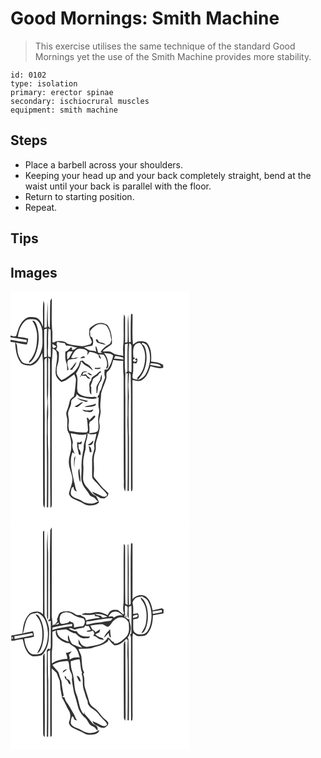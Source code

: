 # Good Mornings: Smith Machine
> This exercise utilises the same technique of the standard Good Mornings yet the use of the Smith Machine provides more stability.

``` 
id: 0102 
type: isolation 
primary: erector spinae 
secondary: ischiocrural muscles 
equipment: smith machine 
``` 

## Steps

 - Place a barbell across your shoulders.
 - Keeping your head up and your back completely straight, bend at the waist until your back is parallel with the floor.
 - Return to starting position.
 - Repeat.

## Tips


## Images

<svg width="215pt" height="275pt" viewBox="0 0 215 275" xmlns="http://www.w3.org/2000/svg">
  <g fill="#FFF">
    <path d="M0 0h215v275H0v-19.28c0-.03.01-.11.01-.14l-.01.08V60.58c1.87.28 3.75.47 5.64.66.32 7.96 1.45 16.33 5.9 23.14 2.6 4.24 8 4.5 12.44 4.67 7.73-1.23 11.31-9 14.13-15.38.19 4.11.82 8.19.88 12.31.08 56-.13 112.01.21 168.01-.17 2.08.44 4.08 1.61 5.81.57-4.25.42-8.55.39-12.83-.1-32.32-.2-64.64-.14-96.96-.48-21.99-.24-44-.33-66-.42-2.19 1.04-3.43 2.89-4.23.53 18.71-.46 37.46.61 56.15-1.12 13.34-.17 26.73-.74 40.09.52 27.69.26 55.4.11 83.09l1.59-.05c.26-22.02.11-44.04.11-66.06-.7-12.63-.51-25.31-.51-37.96.65-7.66.51-15.35-.16-23 1.26-17.52.02-35.11.76-52.65.67.86 1.94 1.5 1.88 2.76.41 16.6-.28 33.23.36 49.83.26 42.56-.28 85.14.28 127.69 1.89-.92 1.53-2.98 1.65-4.63-.1-56.37 0-112.74-.06-169.1.38-5.74 1.07-11.46.9-17.23 2.26 1.02 5.11 2.34 5.09 5.27 1.97 9.11-3.04 18.12-.82 27.21 1.43 2.99 3.66 5.72 6.46 7.53 6.03-1.24 10.37-5.92 15.37-9.14.84 2.39 2.43 4.73 2.01 7.36-.53 6.33-1.08 12.67-2.41 18.9-2.13 1.57-4.53 3.32-5.11 6.08-.93 3.88-1.77 7.79-3.37 11.48-1.95 3.76.81 7.7.61 11.61.11 5.24-1.48 11.46 2.31 15.81 1.31 4.97 2.85 9.98 2.28 15.19.34 6.18-2.67 11.87-2.79 17.99-.53 7.96 4.66 14.97 4.24 22.94-.35 4.95-2.62 9.46-3.87 14.21-.91 2.57 1.17 4.95 3.03 6.47 3.31 2.18 7.17 3.33 10.67 5.17 3.24 1.46 6.12 4.11 9.87 4.05 4.28.17 9.25-.33 12.23-3.78-.91-2.67-2.22-5.16-3.58-7.61-4.81-1.51-7.01-6.36-10.33-9.72-3.06-3.12-5.33-7.23-5.22-11.69.09-5.06.77-10.12.31-15.18-.66-6.39.96-12.73 2.54-18.87.73-3.35-.22-6.86.88-10.14.91-3.22 1.89-6.47 1.74-9.85 3.2 2.4 6.96 1.69 10.57.91-.48 3.62-1.45 7.15-2.59 10.61-.82 2.41.51 4.92.09 7.39-.82 4.39-2.8 8.58-2.7 13.12.12 6.69-.06 13.38.05 20.07-.06 2.4 1.91 4.09 3.46 5.64 3.7 3.31 6.55 7.41 10.09 10.87 1.4 1.43 2.95 2.79 3.86 4.61 1.68 1.71-1.07 2.76-2.34 3.11-2.04.44-3.82-.77-5.55-1.63-3.05-1.68-6.26-3.02-9.5-4.28 1.83 4.35 6.77 5.2 10.16 7.92 1.57.06 3.15.21 4.72.08 1.49-.97 2.78-2.19 4.12-3.36.18-.92.36-1.83.55-2.74-2.56-3.02-5.9-5.24-8.35-8.34-2.71-3.38-5.51-6.69-8.26-10.03-1.79-1.9-.81-4.64-.86-6.94.73-8.14-1.48-16.59 1.53-24.43 1.27-3.35.55-6.93.78-10.39 1.63-7.69 5.87-15.22 4.37-23.26-1.38-5.3 1.79-10.38 1.41-15.71-1.15-6.99.46-14.01.65-21.03 1.54-5.88 4.28-11.38 6.09-17.17.96-3.01-1.04-6.95 1.9-9.15 4.28-3.26 5-8.74 6.5-13.54 3.95.69 7.95 1.08 11.96 1.19-.18 6.16-.1 12.33.48 18.47.25 41.01-.04 82.03.24 123.04.58 5.04-1.03 10.56 1.61 15.18.8-4.7.54-9.48.51-14.22.03-32.32-.41-64.65-.23-96.98-.13-9.86-.48-19.74-.01-29.6-1.31-11.88-.26-23.9-.54-35.83l3.41-1.04c-.6 11.04-.23 22.07-.24 33.12-.85.95-1.68 1.91-2.5 2.89l2.72-.23c0 16.87-.14 33.75-.17 50.62-.55 10.71.4 21.41.1 32.13.14 19.45-.01 38.91-.18 58.36l1.63.01c.23-21.48.09-42.97.1-64.46-.59-14.64-.67-29.32-.29-43.97.89-7.35-.95-14.67-.24-22.03.27-3.9.36-7.81.75-11.7.98 1.05 2.05 2.16 1.8 3.74.54 14.67.27 29.34.39 44.01-.07 27.99-.05 55.98-.02 83.97-.02 3.81-.07 7.63.29 11.43 1.62-1.42 1.61-3.51 1.6-5.45-.12-42.88.05-85.77-.09-128.66 3.64.81 7.72 2.24 11.21.18 6.13-3.34 8.25-10.53 10.37-16.68 5.01 1.15 10.13 3.42 15.31 1.85l.03-3.26c-4.26-3.05-9.59-3.45-14.61-4.15.62-7.36.35-15.48-4.24-21.65-2.21-2.88-6.17-2.88-9.46-2.88-3.22-.14-5.58 2.39-8.02 4.08-1.23-12.15-.21-24.42-.54-36.62l-1.84.04c-.41 11.16-.41 22.34-.28 33.51-.53.07-1.58.19-2.11.25-.68-11.01-.09-22.07-1.09-33.07-.91 10.98-.08 22.03-.62 33.04l-2.92.72c-.08-9.9-.05-19.81-.06-29.72.14-1.6-.6-3.04-1.3-4.42-1.11 11.41.12 22.93-.64 34.36-.75 5.13-.47 10.31-.23 15.46-4.32-1.29-9.32-.79-13-3.72-3.39-2.33-7.79-1.27-11.65-1.58 2.67-4.18 7.76-5.62 11-9.04.46-7.83-.84-16.44-5.55-22.96-2.9-1.21-5.91-2.82-9.16-2.06-4.76.39-8.63 3.33-12.06 6.4-.31 2.52-.75 5.07-.47 7.61.47 2.99 2.19 5.57 3.2 8.38-.1 1.24-1.2 2.17-1.76 3.25-3.26.62-6.37 2-9.69 2.25-6.15-.67-12.37-1.26-18.27-3.22-2.59-3.31-7.21-2.93-10.97-3.06-2.37-.26-4.22 2.28-6.56 1.48-.31-4.03.05-8.07-.11-12.11-1.47-13.59-.5-27.3-.76-40.95a211.2 211.2 0 0 1-1.79 3.31c-.54 10.83-.06 21.67-.55 32.49-1.31-.92-2.18-2.22-2.06-3.86-.71-9.11-.14-18.27-.57-27.39-.46 10.09-.88 20.19-.87 30.3l-2.99.88c-.08-9.26-.03-18.53-.03-27.8.09-1.63-.41-3.18-1.16-4.6-1.17 10.28-.08 20.69-.67 31.02-1.35-4.3-3.54-9.08-7.94-10.95-4.28-.57-9.2-1.47-12.94 1.34-6.68 4.64-8.84 12.99-10.99 20.37C5.4 55.37 2.14 53 0 52.99V0m92.81 184.04c3.45 2.22 7.25-1.55 6.41-5.18-1.85 2.06-3.78 4.11-6.41 5.18m.98 1.39c.48 2.52 1.03 5.04 1.38 7.59.5.03 1.51.08 2.01.11.14-2.94-.34-6.38-3.39-7.7z"/>
    <path d="M17.7 35.53c2.78-2.62 6.77-2.03 10.25-1.98 3.04-.28 5.34 2.15 6.92 4.43 2.16 3.58 3.56 7.76 3.36 11.98-.1 7.19 1.14 14.66-1.53 21.55-1.82 6.78-6.21 12.89-12.63 15.96-3.48-.85-7.83 0-10.35-3.11-3.3-4.03-5.17-9.19-5.48-14.37-.31-2.92-.14-6.09-2.11-8.51 4.47.78 8.89 1.86 13.43 2.21 1.01-2.21 1.52-4.58 1.65-6.99-3.98-1.24-8.15-1.68-12.28-2.08.67-7.02 3.44-14.28 8.77-19.09m8.56-.37c3.18 4.7 4.96 10.21 5.62 15.82.32 10.11-.56 20.95-6.63 29.43-1.14 1.76-3.36 3.11-3.05 5.48 3.74-1.65 5.55-5.51 7.33-8.92 4.83-11.23 5.84-24.22 2.13-35.92-.97-2.47-2.07-6.08-5.4-5.89zM95.39 47.82c3.32-4.59 8.27-9.59 14.5-8.37 3.43-.16 6.26 2.23 7.42 5.32 2.51 4.08 2.67 8.93 3.89 13.43-.87 1.99-.76 4.89-3.26 5.58-4.07 1.75-7.11 5.17-9.72 8.63.4.36 1.22 1.08 1.63 1.44-1.6-.33-4.11.88-4.96-1.01-.61-2.48-.86-5.18-2.68-7.13-.33 2.18.03 4.36.75 6.43-3.8-1.45-8.39-.38-11.55-3.35-1.11-.52-2.2-1.07-3.28-1.66 3.24-.92 6.55-1.56 9.91-1.85 1.74-3.31 1.51-6.9-.21-10.16-.51-.34-1.52-1.02-2.02-1.36-.16-1.98-.29-3.96-.42-5.94m6.87 10.3c.65 1.16 1.02 2.55 2.04 3.46 3.26 1.19 6.65 2.02 10.07 2.6-1.87-2.59-5.32-2.57-8.09-3.49-.85-1.19-1.71-2.36-2.57-3.55-.36.25-1.09.74-1.45.98zM40.42 47.06c-.42-2.03 2.16-1.72 3.38-2.37-.52 11.28-.14 22.56-.19 33.84-1.09.16-2.18.31-3.28.46.12-10.65-.01-21.29.09-31.93zM45.63 44.42c.63.4 1.9 1.2 2.53 1.6.32 10.86.08 21.73.23 32.6-1.02-.02-2.03-.03-3.05-.04-.79-4.16-.51-8.39-.29-12.58.19-7.19-.3-14.42.58-21.58z"/>
    <path d="M0 55.22c6.51 1.03 13.05 1.94 19.54 3.09l-.36 2.81C12.75 60.45 6.37 59.33 0 58.2v-2.98zM55.65 64.36c-.84-1.37-.03-2.68.53-3.95 2.81 1.16 5.85 1.4 8.84 1.75.55.99 1.1 1.99 1.67 2.98 4.66-.67 8.88 1.74 13.41 2.24-2.06 1.28-3.96 3.14-6.55 3.09.71-1.56.38-2.77-.99-3.61-1.85 2.3-3.88 4.49-6.76 5.47-.06 4.62-.46 9.45 1.41 13.8 1.06 2.73.67 5.7.79 8.55.39-.07 1.16-.22 1.55-.3.24-4.04-3.3-8.82.16-12.22 2.42-.41 4.79-1.37 7.28-1.12 1.63-.4 3.21-1 4.61-1.96-2.08.08-4.14.45-6.07 1.22l-2.74-.85c2.12-4.16 4.12-9.49 9.18-10.68 3.79-.08 8.4.2 10.66 3.71-.17 1.01-.53 3.01-.7 4.02 1.27-1 1.99-2.44 2.57-3.9 4.13.03 7.87 1.74 11.42 3.68-.55 2.35.83 4 2.96 4.75-.75-1.85-1.66-3.62-2.62-5.37 1.89.14 3.78.29 5.67.41 3.37 4.59 5.63 11.11 2.55 16.43.32.05.95.14 1.27.18.54-.84 1.1-1.67 1.67-2.48.11-5.93-1.23-11.84-5.24-16.39 3.62.78 8.58.03 11.08 3.25-1.27 5.8-3.19 11.64-6.78 16.49-1.17.15-2.34.29-3.52.41-.29 3.04-.61 6.2.59 9.11-1.13 3.85-3.05 7.41-3.95 11.33-.52 2.2-1.35 4.3-2.65 6.15-.25 1.82-.45 3.73-2.08 4.89-.07.58-.22 1.72-.29 2.29.29-.08.88-.25 1.18-.33.06 4.53-.83 9.14.37 13.59 1.04 2.95-.28 5.93-.59 8.88-1.23 5.85 1.4 12.19-.9 17.8-2.81 2.13-6.7 2.13-10.07 2.52.25-3.4.4-6.84-.27-10.21.3-1.18.61-2.36.91-3.54 2.76-1.03 4.56-3.49 6.42-5.63.28-1.21-.23-1.76-1.51-1.64-2.12 1.65-3.85 3.73-5.69 5.68-.12-1.92-1.11-3.04-2.97-3.37 1.03 5.15 1.26 10.4 1.51 15.64-.3.49-.92 1.45-1.23 1.93-7.06 1.07-14.09-.59-21.06-1.62-.98-3.05-1.45-6.26-.79-9.43.8-4.03-.76-7.95-.85-11.94.62-4.55 3.96-8.34 3.77-13.07-.52-4.95 7.05-5.04 6.42-10.03 1.56 1.64 3.24 3.39 5.55 3.88 6.24 1.47 12.95 3.54 19.23 1.09-1.2-.65-2.36-1.8-3.87-1.36-5.25.32-10.79.3-15.58-2.19-1.6-1.06-3.54-2.09-4.05-4.1-1.75-7.16 1.84-14.98-1.94-21.73 2.9-4.53 5.49-9.27 6.19-14.71 1.9 2.29 3.89 4.65 6.7 5.84 2.97 1.21 4.92 3.85 7.6 5.51-1.66-3.19-3.78-6.42-7.15-7.96-2.03-.96-3.61-2.54-5.09-4.18-1.07.17-2.15.34-3.22.5-.6 2.01-1.28 3.99-1.97 5.96-1.63 2.67-3.3 5.36-5.75 7.38-4.6 3.56-9.12 7.41-14.61 9.54-2.48-1.97-4.73-4.43-5.59-7.54-.48-3.63-.4-7.4.82-10.88 1.66-4.87 1.7-10.05 1.56-15.13-1.09-.97-2.18-1.94-3.26-2.92.52-1.82 1.87-3.7.85-5.6m28.07 16.05c1.94-.25 3.87-.56 5.8-.9-1.51-3.01-4.24-.75-5.8.9M70.97 93.73c1.06.15 2.13.29 3.19.44.19-.49.56-1.46.74-1.95 2.16-2.05 3.43-4.8 4.24-7.62-3.06 2.74-4.69 6.75-8.17 9.13m30.4-1.95c-.06.29-.2.88-.26 1.17 2.39-.12 6 1.42 7.24-1.42-2.32.24-4.65.34-6.98.25M86.2 96.69c-.9 1.99-1.85 3.96-2.89 5.89.24.01.72.02.96.03.04-.43.11-1.29.14-1.72 1.96.44 3.97.52 5.98.42 1.17 1.83 2.74 4.67 5.36 3.18-1.85-1.62-4.14-2.88-5.24-5.2-1.44.43-2.91.78-4.38 1.12.5-1.09 1-2.18 1.51-3.26 1.54-.1 3.08-.24 4.61-.44-1.89-1.25-4.05-.64-6.05-.02m18.28 1.65c-2.16 3.13-7.65 3.47-7.5 8.13-1.65 1.95-2.91 4.37-2.33 7.01.71 3.44-.89 7.95 2.34 10.4-.01-2.99-.22-5.99-.08-8.98-.2-.42-.58-1.24-.78-1.66 1.28-2.6 2.23-5.36 2.98-8.15 1.13-.9 2.25-1.79 3.37-2.7 1.76-.84 3.19-2.1 3.86-3.99.87-.58 2.19-.82 2.41-2.04-1.61-1.08-3.15 1.02-4.27 1.98m-12.35-.3c1.79 1.14 3.55 3.56 5.89 2.3-1.83-1.04-3.59-3.12-5.89-2.3m15.55 8.03c-1.71 2.84-3.56 5.68-4.67 8.82.11 2.47.23 4.93.14 7.4l.73-.01c.44-2.5 1.25-4.99.96-7.55 1.32-2.41 1.69-5.51 3.97-7.26.89-2.47 1.05-5.1.73-7.7-1.09 1.94-1.65 4.1-1.86 6.3m-27.74 21.85c2.77 2.94 7.1 3.22 10.62 4.85.64-.35 1.93-1.05 2.58-1.4-4.51-.71-8.9-1.93-13.2-3.45m-3.12 10c1.26.45 2.48 1.39 3.86.67 2.53-1.55 4.65-3.69 6.77-5.75-4.13.34-6.6 4.31-10.63 5.08m11.9.74c4.48.32 9.12.14 13.29-1.69.12-.59.37-1.77.49-2.36-4.35 2.29-9.49 1.81-13.78 4.05m-2.29 3.15c1.09 3.1 4.87 2.49 7.45 3.04 2.35.69 5-.55 5.55-3.04-1.28.11-2.49.46-3.63 1.05-3.16.19-6.4.21-9.37-1.05zM148.37 65.73c1.5-2.38 4.53-4.41 7.43-3.56 5.01 5.16 6.32 12.85 5.66 19.79-.5 7.83-3.01 16.12-9.16 21.37 0 .65-.02 1.94-.03 2.59-1.8-.8-4.75-.18-5.74-2.31-.57-2.9.74-5.72.73-8.61.06-2.96-.01-5.92.1-8.88.87.14 2.62.42 3.49.55 1.33-2.05 2.26-4.35.57-6.51-.74.63-1.49 1.26-2.22 1.9l2.41.66c-1.17 2.58-4.42 2.28-4.71-.62l2.94-2.04-2.37-.67c-.25-4.52-.86-9.36.9-13.66z"/>
    <path d="M157.46 63.39c.18-.46.55-1.37.73-1.82 2.61.83 5.36 2.08 6.4 4.84 4.83 10.4 3.25 23.05-2.32 32.86-2.07 3.75-5.9 6.07-9.93 7.21 9.64-9.26 12.92-23.8 9.89-36.6-.95-2.5-1.62-5.99-4.77-6.49zM142.5 62.23c3.75.99 2.5 4.95 2.71 7.81-.16 9.01.28 18.02-.12 27.02-1.47-.45-3.83-.86-3.3-3.04.27-10.59-.47-21.23.71-31.79zM51.24 67.97c-1.21-1.31-.87-3.12-.95-4.73 1.6.88 3.18 1.82 4.73 2.79-1.07 1.01-2.1 2.39-3.78 1.94zM68.09 74.06c.93-2.85 4.3-1.68 6.52-2.08-1.54 2.57-3.1 5.16-4.33 7.9-.55.46-1.65 1.36-2.2 1.81-.05-2.53-.47-5.11.01-7.63zM124.23 80.93c.52-1.17 1.03-2.33 1.54-3.5 3.07.58 6.21.89 9.2 1.85.14.6.43 1.8.58 2.4-3.76-.4-7.52-1.01-11.32-.75zM167.74 88.37c-.46-3.04 2.57-1.98 4.16-1.9 3.1.79 7.46.25 8.83 3.9-4.41-.08-8.65-1.39-12.99-2zM72.41 170.3c6.2.67 12.43 3.29 18.62.86.22 5.89-3.85 10.94-3.12 16.9-1.68 8.15-3.12 16.47-2.64 24.85.27 5.75-1.44 11.81.89 17.3 1.57 5.11 5.92 8.65 8.35 13.33 1.05 2.44 3.82 2.81 5.9 4 1.74 1.35 2.79 3.46 4.86 4.42-5.77 3.69-13.49 3.67-19.22-.09-4.01-2.98-9.6-3.16-12.96-7.09-1.57-2.36-.43-5.32.07-7.83.03-1.49 1.4-2 2.6-2.35-.11 2.72 1.11 5.1 4.03 5.29-2.36-3.49-2.07-7.92-3.61-11.77-2.02-11.48-6.37-23.8-1.65-35.14.63.53 1.9 1.6 2.54 2.13-1.48-3.88-3.61-7.9-2.56-12.17 1.28-4.41-2.39-8.19-2.1-12.64m10.52 11.14c-.7-.11-2.1-.33-2.81-.44-.83 5.09 1.08 9.89 2.04 14.8.45.2 1.36.59 1.81.79.73-3.04-.36-5.77-2.3-8.07.16-1.74.04-3.47-.36-5.18 1.27-.05 2.55-.12 3.82-.2.18-1.09.35-2.18.53-3.27-.92.52-1.82 1.04-2.73 1.57m-6.56 19.51c-.03 3.76-.92 7.84 1.03 11.29-.17-.55-.52-1.66-.7-2.21-.3-4.19.95-8.24 1.1-12.39-.62 1.02-1.54 2.02-1.43 3.31m4.94 16.1c.3 4.08.73 8.21 2.32 12.02.96-5.54-.94-11.08-.83-16.65-1.18 1.24-1.7 2.93-1.49 4.63z"/>
  </g>
  <g fill="#333">
    <path d="M47.73 11.34c.61-1.1 1.2-2.2 1.79-3.31.26 13.65-.71 27.36.76 40.95.16 4.04-.2 8.08.11 12.11 2.34.8 4.19-1.74 6.56-1.48 3.76.13 8.38-.25 10.97 3.06 5.9 1.96 12.12 2.55 18.27 3.22 3.32-.25 6.43-1.63 9.69-2.25.56-1.08 1.66-2.01 1.76-3.25-1.01-2.81-2.73-5.39-3.2-8.38-.28-2.54.16-5.09.47-7.61 3.43-3.07 7.3-6.01 12.06-6.4 3.25-.76 6.26.85 9.16 2.06 4.71 6.52 6.01 15.13 5.55 22.96-3.24 3.42-8.33 4.86-11 9.04 3.86.31 8.26-.75 11.65 1.58 3.68 2.93 8.68 2.43 13 3.72-.24-5.15-.52-10.33.23-15.46.76-11.43-.47-22.95.64-34.36.7 1.38 1.44 2.82 1.3 4.42.01 9.91-.02 19.82.06 29.72l2.92-.72c.54-11.01-.29-22.06.62-33.04 1 11 .41 22.06 1.09 33.07.53-.06 1.58-.18 2.11-.25-.13-11.17-.13-22.35.28-33.51l1.84-.04c.33 12.2-.69 24.47.54 36.62 2.44-1.69 4.8-4.22 8.02-4.08 3.29 0 7.25 0 9.46 2.88 4.59 6.17 4.86 14.29 4.24 21.65 5.02.7 10.35 1.1 14.61 4.15l-.03 3.26c-5.18 1.57-10.3-.7-15.31-1.85-2.12 6.15-4.24 13.34-10.37 16.68-3.49 2.06-7.57.63-11.21-.18.14 42.89-.03 85.78.09 128.66.01 1.94.02 4.03-1.6 5.45-.36-3.8-.31-7.62-.29-11.43-.03-27.99-.05-55.98.02-83.97-.12-14.67.15-29.34-.39-44.01.25-1.58-.82-2.69-1.8-3.74-.39 3.89-.48 7.8-.75 11.7-.71 7.36 1.13 14.68.24 22.03-.38 14.65-.3 29.33.29 43.97-.01 21.49.13 42.98-.1 64.46l-1.63-.01c.17-19.45.32-38.91.18-58.36.3-10.72-.65-21.42-.1-32.13.03-16.87.17-33.75.17-50.62l-2.72.23c.82-.98 1.65-1.94 2.5-2.89.01-11.05-.36-22.08.24-33.12l-3.41 1.04c.28 11.93-.77 23.95.54 35.83-.47 9.86-.12 19.74.01 29.6-.18 32.33.26 64.66.23 96.98.03 4.74.29 9.52-.51 14.22-2.64-4.62-1.03-10.14-1.61-15.18-.28-41.01.01-82.03-.24-123.04-.58-6.14-.66-12.31-.48-18.47-4.01-.11-8.01-.5-11.96-1.19-1.5 4.8-2.22 10.28-6.5 13.54-2.94 2.2-.94 6.14-1.9 9.15-1.81 5.79-4.55 11.29-6.09 17.17-.19 7.02-1.8 14.04-.65 21.03.38 5.33-2.79 10.41-1.41 15.71 1.5 8.04-2.74 15.57-4.37 23.26-.23 3.46.49 7.04-.78 10.39-3.01 7.84-.8 16.29-1.53 24.43.05 2.3-.93 5.04.86 6.94 2.75 3.34 5.55 6.65 8.26 10.03 2.45 3.1 5.79 5.32 8.35 8.34-.19.91-.37 1.82-.55 2.74-1.34 1.17-2.63 2.39-4.12 3.36-1.57.13-3.15-.02-4.72-.08-3.39-2.72-8.33-3.57-10.16-7.92 3.24 1.26 6.45 2.6 9.5 4.28 1.73.86 3.51 2.07 5.55 1.63 1.27-.35 4.02-1.4 2.34-3.11-.91-1.82-2.46-3.18-3.86-4.61-3.54-3.46-6.39-7.56-10.09-10.87-1.55-1.55-3.52-3.24-3.46-5.64-.11-6.69.07-13.38-.05-20.07-.1-4.54 1.88-8.73 2.7-13.12.42-2.47-.91-4.98-.09-7.39 1.14-3.46 2.11-6.99 2.59-10.61-3.61.78-7.37 1.49-10.57-.91.15 3.38-.83 6.63-1.74 9.85-1.1 3.28-.15 6.79-.88 10.14-1.58 6.14-3.2 12.48-2.54 18.87.46 5.06-.22 10.12-.31 15.18-.11 4.46 2.16 8.57 5.22 11.69 3.32 3.36 5.52 8.21 10.33 9.72 1.36 2.45 2.67 4.94 3.58 7.61-2.98 3.45-7.95 3.95-12.23 3.78-3.75.06-6.63-2.59-9.87-4.05-3.5-1.84-7.36-2.99-10.67-5.17-1.86-1.52-3.94-3.9-3.03-6.47 1.25-4.75 3.52-9.26 3.87-14.21.42-7.97-4.77-14.98-4.24-22.94.12-6.12 3.13-11.81 2.79-17.99.57-5.21-.97-10.22-2.28-15.19-3.79-4.35-2.2-10.57-2.31-15.81.2-3.91-2.56-7.85-.61-11.61 1.6-3.69 2.44-7.6 3.37-11.48.58-2.76 2.98-4.51 5.11-6.08 1.33-6.23 1.88-12.57 2.41-18.9.42-2.63-1.17-4.97-2.01-7.36-5 3.22-9.34 7.9-15.37 9.14-2.8-1.81-5.03-4.54-6.46-7.53-2.22-9.09 2.79-18.1.82-27.21.02-2.93-2.83-4.25-5.09-5.27.17 5.77-.52 11.49-.9 17.23.06 56.36-.04 112.73.06 169.1-.12 1.65.24 3.71-1.65 4.63-.56-42.55-.02-85.13-.28-127.69-.64-16.6.05-33.23-.36-49.83.06-1.26-1.21-1.9-1.88-2.76-.74 17.54.5 35.13-.76 52.65.67 7.65.81 15.34.16 23 0 12.65-.19 25.33.51 37.96 0 22.02.15 44.04-.11 66.06l-1.59.05c.15-27.69.41-55.4-.11-83.09.57-13.36-.38-26.75.74-40.09-1.07-18.69-.08-37.44-.61-56.15-1.85.8-3.31 2.04-2.89 4.23.09 22-.15 44.01.33 66-.06 32.32.04 64.64.14 96.96.03 4.28.18 8.58-.39 12.83-1.17-1.73-1.78-3.73-1.61-5.81-.34-56-.13-112.01-.21-168.01-.06-4.12-.69-8.2-.88-12.31-2.82 6.38-6.4 14.15-14.13 15.38-4.44-.17-9.84-.43-12.44-4.67-4.45-6.81-5.58-15.18-5.9-23.14-1.89-.19-3.77-.38-5.64-.66V58.2c6.37 1.13 12.75 2.25 19.18 2.92l.36-2.81C13.05 57.16 6.51 56.25 0 55.22v-2.23c2.14.01 5.4 2.38 6.96.15 2.15-7.38 4.31-15.73 10.99-20.37 3.74-2.81 8.66-1.91 12.94-1.34 4.4 1.87 6.59 6.65 7.94 10.95.59-10.33-.5-20.74.67-31.02.75 1.42 1.25 2.97 1.16 4.6 0 9.27-.05 18.54.03 27.8l2.99-.88c-.01-10.11.41-20.21.87-30.3.43 9.12-.14 18.28.57 27.39-.12 1.64.75 2.94 2.06 3.86.49-10.82.01-21.66.55-32.49M17.7 35.53c-5.33 4.81-8.1 12.07-8.77 19.09 4.13.4 8.3.84 12.28 2.08-.13 2.41-.64 4.78-1.65 6.99-4.54-.35-8.96-1.43-13.43-2.21 1.97 2.42 1.8 5.59 2.11 8.51.31 5.18 2.18 10.34 5.48 14.37 2.52 3.11 6.87 2.26 10.35 3.11 6.42-3.07 10.81-9.18 12.63-15.96 2.67-6.89 1.43-14.36 1.53-21.55.2-4.22-1.2-8.4-3.36-11.98-1.58-2.28-3.88-4.71-6.92-4.43-3.48-.05-7.47-.64-10.25 1.98m77.69 12.29c.13 1.98.26 3.96.42 5.94.5.34 1.51 1.02 2.02 1.36 1.72 3.26 1.95 6.85.21 10.16-3.36.29-6.67.93-9.91 1.85 1.08.59 2.17 1.14 3.28 1.66 3.16 2.97 7.75 1.9 11.55 3.35-.72-2.07-1.08-4.25-.75-6.43 1.82 1.95 2.07 4.65 2.68 7.13.85 1.89 3.36.68 4.96 1.01-.41-.36-1.23-1.08-1.63-1.44 2.61-3.46 5.65-6.88 9.72-8.63 2.5-.69 2.39-3.59 3.26-5.58-1.22-4.5-1.38-9.35-3.89-13.43-1.16-3.09-3.99-5.48-7.42-5.32-6.23-1.22-11.18 3.78-14.5 8.37m-54.97-.76c-.1 10.64.03 21.28-.09 31.93 1.1-.15 2.19-.3 3.28-.46.05-11.28-.33-22.56.19-33.84-1.22.65-3.8.34-3.38 2.37m5.21-2.64c-.88 7.16-.39 14.39-.58 21.58-.22 4.19-.5 8.42.29 12.58 1.02.01 2.03.02 3.05.04-.15-10.87.09-21.74-.23-32.6-.63-.4-1.9-1.2-2.53-1.6m10.02 19.94c1.02 1.9-.33 3.78-.85 5.6 1.08.98 2.17 1.95 3.26 2.92.14 5.08.1 10.26-1.56 15.13-1.22 3.48-1.3 7.25-.82 10.88.86 3.11 3.11 5.57 5.59 7.54 5.49-2.13 10.01-5.98 14.61-9.54 2.45-2.02 4.12-4.71 5.75-7.38.69-1.97 1.37-3.95 1.97-5.96 1.07-.16 2.15-.33 3.22-.5 1.48 1.64 3.06 3.22 5.09 4.18 3.37 1.54 5.49 4.77 7.15 7.96-2.68-1.66-4.63-4.3-7.6-5.51-2.81-1.19-4.8-3.55-6.7-5.84-.7 5.44-3.29 10.18-6.19 14.71 3.78 6.75.19 14.57 1.94 21.73.51 2.01 2.45 3.04 4.05 4.1 4.79 2.49 10.33 2.51 15.58 2.19 1.51-.44 2.67.71 3.87 1.36-6.28 2.45-12.99.38-19.23-1.09-2.31-.49-3.99-2.24-5.55-3.88.63 4.99-6.94 5.08-6.42 10.03.19 4.73-3.15 8.52-3.77 13.07.09 3.99 1.65 7.91.85 11.94-.66 3.17-.19 6.38.79 9.43 6.97 1.03 14 2.69 21.06 1.62.31-.48.93-1.44 1.23-1.93-.25-5.24-.48-10.49-1.51-15.64 1.86.33 2.85 1.45 2.97 3.37 1.84-1.95 3.57-4.03 5.69-5.68 1.28-.12 1.79.43 1.51 1.64-1.86 2.14-3.66 4.6-6.42 5.63-.3 1.18-.61 2.36-.91 3.54.67 3.37.52 6.81.27 10.21 3.37-.39 7.26-.39 10.07-2.52 2.3-5.61-.33-11.95.9-17.8.31-2.95 1.63-5.93.59-8.88-1.2-4.45-.31-9.06-.37-13.59-.3.08-.89.25-1.18.33.07-.57.22-1.71.29-2.29 1.63-1.16 1.83-3.07 2.08-4.89 1.3-1.85 2.13-3.95 2.65-6.15.9-3.92 2.82-7.48 3.95-11.33-1.2-2.91-.88-6.07-.59-9.11 1.18-.12 2.35-.26 3.52-.41 3.59-4.85 5.51-10.69 6.78-16.49-2.5-3.22-7.46-2.47-11.08-3.25 4.01 4.55 5.35 10.46 5.24 16.39-.57.81-1.13 1.64-1.67 2.48-.32-.04-.95-.13-1.27-.18 3.08-5.32.82-11.84-2.55-16.43-1.89-.12-3.78-.27-5.67-.41.96 1.75 1.87 3.52 2.62 5.37-2.13-.75-3.51-2.4-2.96-4.75-3.55-1.94-7.29-3.65-11.42-3.68-.58 1.46-1.3 2.9-2.57 3.9.17-1.01.53-3.01.7-4.02-2.26-3.51-6.87-3.79-10.66-3.71-5.06 1.19-7.06 6.52-9.18 10.68l2.74.85c1.93-.77 3.99-1.14 6.07-1.22-1.4.96-2.98 1.56-4.61 1.96-2.49-.25-4.86.71-7.28 1.12-3.46 3.4.08 8.18-.16 12.22-.39.08-1.16.23-1.55.3-.12-2.85.27-5.82-.79-8.55-1.87-4.35-1.47-9.18-1.41-13.8 2.88-.98 4.91-3.17 6.76-5.47 1.37.84 1.7 2.05.99 3.61 2.59.05 4.49-1.81 6.55-3.09-4.53-.5-8.75-2.91-13.41-2.24-.57-.99-1.12-1.99-1.67-2.98-2.99-.35-6.03-.59-8.84-1.75-.56 1.27-1.37 2.58-.53 3.95m92.72 1.37c-1.76 4.3-1.15 9.14-.9 13.66l2.37.67-2.94 2.04c.29 2.9 3.54 3.2 4.71.62l-2.41-.66c.73-.64 1.48-1.27 2.22-1.9 1.69 2.16.76 4.46-.57 6.51-.87-.13-2.62-.41-3.49-.55-.11 2.96-.04 5.92-.1 8.88.01 2.89-1.3 5.71-.73 8.61.99 2.13 3.94 1.51 5.74 2.31.01-.65.03-1.94.03-2.59 6.15-5.25 8.66-13.54 9.16-21.37.66-6.94-.65-14.63-5.66-19.79-2.9-.85-5.93 1.18-7.43 3.56m9.09-2.34c3.15.5 3.82 3.99 4.77 6.49 3.03 12.8-.25 27.34-9.89 36.6 4.03-1.14 7.86-3.46 9.93-7.21 5.57-9.81 7.15-22.46 2.32-32.86-1.04-2.76-3.79-4.01-6.4-4.84-.18.45-.55 1.36-.73 1.82m-14.96-1.16c-1.18 10.56-.44 21.2-.71 31.79-.53 2.18 1.83 2.59 3.3 3.04.4-9-.04-18.01.12-27.02-.21-2.86 1.04-6.82-2.71-7.81m-91.26 5.74c1.68.45 2.71-.93 3.78-1.94-1.55-.97-3.13-1.91-4.73-2.79.08 1.61-.26 3.42.95 4.73m16.85 6.09c-.48 2.52-.06 5.1-.01 7.63.55-.45 1.65-1.35 2.2-1.81 1.23-2.74 2.79-5.33 4.33-7.9-2.22.4-5.59-.77-6.52 2.08m56.14 6.87c3.8-.26 7.56.35 11.32.75-.15-.6-.44-1.8-.58-2.4-2.99-.96-6.13-1.27-9.2-1.85-.51 1.17-1.02 2.33-1.54 3.5m43.51 7.44c4.34.61 8.58 1.92 12.99 2-1.37-3.65-5.73-3.11-8.83-3.9-1.59-.08-4.62-1.14-4.16 1.9M72.41 170.3c-.29 4.45 3.38 8.23 2.1 12.64-1.05 4.27 1.08 8.29 2.56 12.17-.64-.53-1.91-1.6-2.54-2.13-4.72 11.34-.37 23.66 1.65 35.14 1.54 3.85 1.25 8.28 3.61 11.77-2.92-.19-4.14-2.57-4.03-5.29-1.2.35-2.57.86-2.6 2.35-.5 2.51-1.64 5.47-.07 7.83 3.36 3.93 8.95 4.11 12.96 7.09 5.73 3.76 13.45 3.78 19.22.09-2.07-.96-3.12-3.07-4.86-4.42-2.08-1.19-4.85-1.56-5.9-4-2.43-4.68-6.78-8.22-8.35-13.33-2.33-5.49-.62-11.55-.89-17.3-.48-8.38.96-16.7 2.64-24.85-.73-5.96 3.34-11.01 3.12-16.9-6.19 2.43-12.42-.19-18.62-.86z"/>
    <path d="M26.26 35.16c3.33-.19 4.43 3.42 5.4 5.89 3.71 11.7 2.7 24.69-2.13 35.92-1.78 3.41-3.59 7.27-7.33 8.92-.31-2.37 1.91-3.72 3.05-5.48 6.07-8.48 6.95-19.32 6.63-29.43-.66-5.61-2.44-11.12-5.62-15.82zM102.26 58.12c.36-.24 1.09-.73 1.45-.98.86 1.19 1.72 2.36 2.57 3.55 2.77.92 6.22.9 8.09 3.49-3.42-.58-6.81-1.41-10.07-2.6-1.02-.91-1.39-2.3-2.04-3.46zM83.72 80.41c1.56-1.65 4.29-3.91 5.8-.9-1.93.34-3.86.65-5.8.9zM70.97 93.73c3.48-2.38 5.11-6.39 8.17-9.13-.81 2.82-2.08 5.57-4.24 7.62-.18.49-.55 1.46-.74 1.95-1.06-.15-2.13-.29-3.19-.44zM101.37 91.78c2.33.09 4.66-.01 6.98-.25-1.24 2.84-4.85 1.3-7.24 1.42.06-.29.2-.88.26-1.17zM86.2 96.69c2-.62 4.16-1.23 6.05.02-1.53.2-3.07.34-4.61.44-.51 1.08-1.01 2.17-1.51 3.26 1.47-.34 2.94-.69 4.38-1.12 1.1 2.32 3.39 3.58 5.24 5.2-2.62 1.49-4.19-1.35-5.36-3.18-2.01.1-4.02.02-5.98-.42-.03.43-.1 1.29-.14 1.72-.24-.01-.72-.02-.96-.03 1.04-1.93 1.99-3.9 2.89-5.89zM104.48 98.34c1.12-.96 2.66-3.06 4.27-1.98-.22 1.22-1.54 1.46-2.41 2.04-.67 1.89-2.1 3.15-3.86 3.99-1.12.91-2.24 1.8-3.37 2.7-.75 2.79-1.7 5.55-2.98 8.15.2.42.58 1.24.78 1.66-.14 2.99.07 5.99.08 8.98-3.23-2.45-1.63-6.96-2.34-10.4-.58-2.64.68-5.06 2.33-7.01-.15-4.66 5.34-5 7.5-8.13z"/>
    <path d="M92.13 98.04c2.3-.82 4.06 1.26 5.89 2.3-2.34 1.26-4.1-1.16-5.89-2.3zM107.68 106.07c.21-2.2.77-4.36 1.86-6.3.32 2.6.16 5.23-.73 7.7-2.28 1.75-2.65 4.85-3.97 7.26.29 2.56-.52 5.05-.96 7.55l-.73.01c.09-2.47-.03-4.93-.14-7.4 1.11-3.14 2.96-5.98 4.67-8.82zM79.94 127.92c4.3 1.52 8.69 2.74 13.2 3.45-.65.35-1.94 1.05-2.58 1.4-3.52-1.63-7.85-1.91-10.62-4.85zM76.82 137.92c4.03-.77 6.5-4.74 10.63-5.08-2.12 2.06-4.24 4.2-6.77 5.75-1.38.72-2.6-.22-3.86-.67zM88.72 138.66c4.29-2.24 9.43-1.76 13.78-4.05-.12.59-.37 1.77-.49 2.36-4.17 1.83-8.81 2.01-13.29 1.69zM86.43 141.81c2.97 1.26 6.21 1.24 9.37 1.05 1.14-.59 2.35-.94 3.63-1.05-.55 2.49-3.2 3.73-5.55 3.04-2.58-.55-6.36.06-7.45-3.04zM92.81 184.04c2.63-1.07 4.56-3.12 6.41-5.18.84 3.63-2.96 7.4-6.41 5.18zM82.93 181.44c.91-.53 1.81-1.05 2.73-1.57-.18 1.09-.35 2.18-.53 3.27-1.27.08-2.55.15-3.82.2.4 1.71.52 3.44.36 5.18 1.94 2.3 3.03 5.03 2.3 8.07-.45-.2-1.36-.59-1.81-.79-.96-4.91-2.87-9.71-2.04-14.8.71.11 2.11.33 2.81.44zM93.79 185.43c3.05 1.32 3.53 4.76 3.39 7.7-.5-.03-1.51-.08-2.01-.11-.35-2.55-.9-5.07-1.38-7.59zM76.37 200.95c-.11-1.29.81-2.29 1.43-3.31-.15 4.15-1.4 8.2-1.1 12.39.18.55.53 1.66.7 2.21-1.95-3.45-1.06-7.53-1.03-11.29zM81.31 217.05c-.21-1.7.31-3.39 1.49-4.63-.11 5.57 1.79 11.11.83 16.65-1.59-3.81-2.02-7.94-2.32-12.02zM0 255.66l.01-.08c0 .03-.01.11-.01.14v-.06z"/>
  </g>
</svg>

<svg width="215pt" height="275pt" viewBox="0 0 215 275" xmlns="http://www.w3.org/2000/svg">
  <g fill="#FFF">
    <path d="M0 0h215v275H0v-19.23c0-.03.01-.08.01-.11l-.01-.11V0m47.75 11.18c-.84 35.22-.22 70.46-.38 105.68-.01 1.15-.63 1.92-1.86 2.32l-.15 1.31 2.97-.24c.07 9.92-.1 19.84-.01 29.76.1 1.5-.3 2.95-1.05 4.24-.53-.2-1.59-.59-2.12-.78-.53.73-1.05 1.46-1.58 2.19.45 10.08-.46 20.17.1 30.25.2 24.38.1 48.77-.08 73.15l1.59.05c.28-22.37.12-44.74.12-67.12-.79-11.67-.35-23.39-.56-35.09.71-.44 2.11-1.31 2.81-1.74.33 34.66-.05 69.33.2 104l1.64-.51c.36-5.2.07-10.44.17-15.65-.15-21.94.17-43.89-.17-65.82 1.98 1.84 4.08 3.55 5.94 5.52 1.01 3.19 2.42 6.22 3.77 9.27.24 6.64 1.15 13.2 2.72 19.65.68-.57 1.36-1.13 2.04-1.7-1.03-5.79-2.39-11.56-2.66-17.45-1.58-3.45-2.49-7.14-3.72-10.71-2.18-3.05-5.12-5.47-7.21-8.6 5.5-3.59 12.18-5.12 18.7-4.77 2.3 3.54.76 8.81 3.02 12.68 1.63 2.81 2.49 5.97 1.65 9.21.51 5.29 1.6 10.5 2.51 15.73 1.72 5.26 3.16 10.6 4.54 15.95 1.21 5.89 4.83 11.05 9.3 14.96 3.15 3.15 4.08 8.68 8.87 9.88 2.58.75 3.8 3.3 5.44 5.19.34-1.37.51-2.82-.09-4.14-.68-2.76-4.2-2.84-5.8-4.87-3.21-3.8-6.3-7.71-9.69-11.36-.04-.93-.07-1.86-.11-2.79-.11.7-.32 2.09-.43 2.79l-.7.18c-5.32-6.46-5.08-15.17-8.02-22.66-3.64-8.46-2.35-17.98-4.98-26.71a38.182 38.182 0 0 1-2.19-13.93c3.47-.97 6.94-1.92 10.51-2.39 1.5 5.3.92 10.99 3.12 16.11-.14.46-.42 1.37-.56 1.82 1.56 3.76 1.42 7.81 1.39 11.79-.09 4.98 2.25 9.5 3.33 14.27.65 3.25 3.15 6.05 2.69 9.49 1.54 2.88 3.86 5.18 6.67 6.82 4.38 2.58 7.04 7.03 10.48 10.62 2.1 2.37 5 4.22 5.97 7.4-1.22 2.12-4.51 2.54-6.52 1.25-3.58-2.05-7.39-3.66-11.15-5.33.65 1.87 1.68 3.71 3.6 4.53 3.48 1.65 6.93 4.31 11.01 3.64 1.51-1.01 2.8-2.29 4.13-3.51.17-.82.34-1.63.52-2.45-.94-1.37-1.9-2.78-3.32-3.7-4.06-2.96-6.68-7.34-9.99-11.02-3.37-3.3-8.43-5.48-9.66-10.44-1.34-5.58-3.26-10.99-4.96-16.47-1.83-5.51.29-11.55-2.42-16.85l1.23-1.87c-2.87-5.28-2.41-11.47-3.15-17.27.27-4.06-2.55-7.3-3.53-11.08 5.07-.7 10.23.12 15.24-.79 6.79-2.31 14.19-3.59 19.9-8.23.22-.68.67-2.03.89-2.7 2.18 2.44 3.92 5.48 6.74 7.24 5.96.67 10.78-3.71 14.53-7.75.56.49 1.12.99 1.67 1.5-.15 7.92-.58 15.85-.07 23.77.16 24.19.11 48.39-.14 72.57l1.64-.05c.35-32.49.1-64.99-.52-97.47-.26-.39-.77-1.17-1.02-1.56 3.43-4.81 4.92-11.28 2.97-16.97-.38-1.88-1.4-3.81-.51-5.71-1.9 1.65-3.3-1.04-4.9-1.68.35-.5 1.05-1.51 1.4-2.01l-1.24-.14-.63 2.35c-1.48-1.2-.48-2.51-.12-3.76-.34-3.57-.33-7.16-.21-10.73 1.78.31 3.82 1.04 3.27 3.26.52 4.09-1.36 8.75 1.07 12.39.44-4.52-.08-9.06.24-13.59.36-1.47 2.16-1.28 3.23-1.81.33 11.26-.09 22.53-.08 33.79l-1.02-.43c-.1.55-.29 1.64-.38 2.18.78.99 1.1 2.11.96 3.38-.01 33.08-.2 66.16.1 99.23l1.54-1.07c.48-4.34.1-8.73.22-13.08-.05-28.68.02-57.36-.04-86.03-.04-1.68.37-3.31.74-4.92 2.12 1.43 4.12 3.68 6.93 3.46 3.37-.23 7.42.32 9.86-2.56 5.49-6.05 6.86-14.63 6.94-22.53 4.24-.72 8.45-1.58 12.71-2.24.06-1.59.14-3.17.24-4.75-.54-.35-1.62-1.04-2.16-1.39-3.71.96-7.45 1.74-11.16 2.69-1.01-5.79-2.61-12.03-7.14-16.11-5.08-4.22-13.02-2.2-16.98 2.62.08-22.34.01-44.68.04-67.02l-1.85-.05c-.73 23.89-.22 47.8-.35 71.69.23 1.34-1.03 1.97-1.98 2.57-.64-10.13-.33-20.28-.35-30.43.26-14.18-.17-28.38-.51-42.55l-.72.04c-.03 24.19-.06 48.38-.06 72.58-.69-.31-2.09-.91-2.78-1.22-.48-21.96-.2-43.96-.31-65.93-.23-2.05.75-4.86-1.52-6.03-.6 23.39.05 46.8-.3 70.2-.41 4.22-1.21 8.64.53 12.69-.33.61-.66 1.21-1 1.81-2.01-2.02-4.25-3.77-6.47-5.55-2.59.07-5.52-.74-7.81.87-2.2 1.01-3.1 3.33-4.27 5.27-3.21-1.36-6.4-2.91-9.86-3.52-5.62-.6-11.04 2.67-16.65.93-1.09.86-4.7.36-3.93 2.28 4.79-.24 9.73.85 14.46-.46.19.5.58 1.48.77 1.98 1.8.64 4.96.04 5.56 2.3-5.67.43-11.21 1.58-16.74 2.86.49-4.08-4.08-4.51-6.43-6.53-2.06.08-4.38.71-6.07-.85-4.87-4.05-12.06-4.67-17.74-2.07-2.66 1.59-2.55 5.24-4.2 7.63.14 1.07.29 2.14.45 3.21-1.04 1.16-2.1 2.31-3.11 3.5 1.77-.47 3.29-1.5 4.83-2.44.53 4.55-5.71 1.27-7.83 3.8.68-4.65-.91-9.18-.71-13.82.1-34.67-.03-69.35.06-104.02-.6 1.08-1.19 2.16-1.79 3.23m-8.76 3.8c.02 31.36.01 62.71.01 94.07.16 1.1-.16 2.16-.5 3.18-3.5-4.96-10.61-3.33-15.2-1.04-6.69 6-8.35 15.65-8.95 24.21-3.12.41-6.18 1.19-9.3 1.59-1.47.35-3.32.02-4.4 1.34.34.91.73 1.82 1.16 2.7l.91-2.21.32 3.3c-.68-.58-1.36-1.15-2.04-1.73 0 .92.01 2.74.01 3.66 4.42.39 9.21-2.37 13.7-1.77 1.1 3.61 1.52 7.47 3.14 10.94 1.82 4.35 5.09 9.05 10.19 9.52 3.94-.47 8.69.19 11.39-3.4 6.92-8.27 7.03-19.69 6.85-29.92-1.12-5.42-2.8-10.66-5.46-15.52-.24-33.99.07-67.98-.32-101.97-1.44.38-1.62 1.77-1.51 3.05m4.78 19c-.1 24.67-.03 49.33-.02 73.99.1 3.65-.58 7.54 1.22 10.9.33-3.28.25-6.57.22-9.85-.06-23.69.06-47.37-.05-71.06-.73-8.52-.21-17.08-.62-25.6-.16 7.21-.96 14.4-.75 21.62m92.05 116.03c.07 28.67-.08 57.34.25 86-.15 1.55.76 2.82 1.6 4.01.82-5.31.36-10.7.4-16.04.12-22.33-.26-44.65-.2-66.98-.04-4.3.16-8.61-.32-12.9-1.27 1.72-1.94 3.76-1.73 5.91M39 163.95c.03 30.36-.07 60.72.21 91.08 0 1.64.1 3.59 1.84 4.4.37-27.8-.14-55.62 0-83.43-.08-5.73.26-11.48-.35-17.2-.95 1.57-1.89 3.24-1.7 5.15m23.7 18.31c1.87-1.27 3.7-2.63 5.38-4.15-2.39.42-5.19 1.25-5.38 4.15m2.29 4.05c-.37 2.54 1.55 4.07 3.32 5.46.94 1.78 1.33 4.07 3.59 4.68.42-3.2-1.25-6.05-4.56-6.49-.21-.69-.63-2.06-.85-2.75-.37-.22-1.13-.67-1.5-.9m14.37-.14c1.39 2.5 1.79 6.11 4.85 7.15-.17-2.82-1.36-7.18-4.85-7.15m-18.05 25.58c3.52 4.89 5.42 10.78 8.57 15.94 2.48 3.79 2.41 8.68.7 12.76-1.42 3 1.06 5.98 3.41 7.59 4.79 2.61 10.06 4.28 14.67 7.24 3.03 2.1 6.99 1.69 10.46 1.32 3.1-.53 7.2-1.78 7.37-5.55-4.76 3.55-11.39 4.88-16.95 2.49-3.29-1.15-5.95-3.61-9.33-4.54-2.9-1.01-6.12-2.38-7.65-5.2-.54-3.09.16-6.47 1.5-9.28 1.95.63 1.95 2.94 2.95 4.44.95.31 1.9.59 2.87.84-1.91-2.55-2.58-5.72-4.24-8.4-2.97-4.53-5.02-9.64-8.5-13.84-1.14-1.81-1.79-3.84-2.52-5.83-1.1.02-2.21.03-3.31.02z"/>
    <path d="M148.95 93.94c2.13-2.68 5.85-2.42 8.87-3.19 2.83 1.54 6.01 3.03 7.43 6.13 4.88 9.23 5.02 20.54 1.82 30.34-1.42 3.41-3.18 7.61-7.06 8.72-3.27.32-7.14 1.25-9.91-1.07-1.5-1.15-2.78-2.87-2.79-4.83-.15-3.88 0-7.77-.04-11.65 1.93-.42 3.91-.7 5.76-1.43 1.7-1.73.59-4.08-.07-6-1.91.3-3.82.62-5.73.94-.02-4 .42-8.05-.49-11.98-.86-2.28.77-4.38 2.21-5.98m7.19-1.92c.17 2.23 1.93 3.76 3 5.59 4.6 7.32 4.76 16.49 3.47 24.78-.63 4.68-3.32 8.6-5.56 12.61 2.99-.28 4.09-3.38 5.23-5.71 3.04-7.98 3.35-16.89 1.43-25.18-1.28-4.55-3.01-9.87-7.57-12.09zM170.53 108.83c3.7-.36 7.33-1.22 11.02-1.75.07.65.2 1.93.27 2.58-3.65.79-7.34 1.42-11 2.18-.07-.76-.22-2.26-.29-3.01zM117.53 114.92c1.77-2.56 3.81-5.94 7.38-5.8 4.12-.93 7.09 2.44 10.01 4.68-3.84-1.09-7.82.1-10.83 2.54-1.3-2.56-4.37-1.21-6.56-1.42zM22.29 114.24c2.28-3.36 6.59-3.01 10.09-3.85 9.33 3.59 11.89 14.52 12.52 23.46.14 8.21-1.11 17.16-6.46 23.7-2.24 2.97-6.19 2.67-9.49 2.82-3.23.36-6.02-1.88-7.72-4.41-2.83-4.36-4.46-9.49-4.6-14.69 3.92-.3 7.76-1.17 11.54-2.22.01-2.24-.34-4.45-1.25-6.5-4.03.67-7.99 1.71-11.99 2.59 2.4-6.97 2.19-15.07 7.36-20.9m7.74-1.98c1.88 2.99 4.37 5.63 5.64 8.98 2.96 7.42 3.02 15.65 2 23.47-.76 5.22-3.31 9.84-5.8 14.4 3.81-1.36 4.95-5.58 6.1-9.02 3.45-11.8 2.75-25.46-4.13-35.92-.71-1.49-2.44-1.5-3.81-1.91zM60.63 112.4c1.91-1.91 4.68-2.88 7.38-2.6 3.79-.01 6.75 2.59 9.87 4.37 2.95 1.98 6.66 1.84 9.85 3.19 2.42 2.6 1.67 6.93-.8 9.28-3.65.18-7.27.75-10.79 1.71.35-2.13.03-4.25-1.17-6.07-1.5-.54-2.94-1.22-4.33-1.99-.45 2.46-3.3 2.25-5.15 2.93-1.98.54-5.07 1.27-6-1.22-.78-3.13-.95-6.9 1.14-9.6zM108.71 114.25c-2.5-.86-5.33-.75-7.59-2.21 5.17-.41 10.93.14 15.2 3.37-2.29.11-4.83 1.57-6.98.36-.16-.38-.47-1.14-.63-1.52z"/>
    <path d="M147.06 116.65c-.78-3.59 2.88-3.31 5.25-3.87 1.63 3.52-3.12 3.36-5.25 3.87zM124.35 119.45c2.94-2.8 7.31-4.33 11.29-3.1 2.74.96 4.57 3.32 6.14 5.62.5 5.48 1.38 11.89-2.27 16.52-4.5 4.02-8.96 9.74-15.78 8.66l.96-1.6c-3.69.52-4.51-4.76-8.04-5.47-3.04 7.14-11.32 8.77-18.12 10.21-3.56.42-7.61 2.14-10.92-.02-3.27-1.62-4.39-5.3-6.13-8.22.1 1.98.26 3.96.44 5.93 1.42 1.29 2.8 2.62 4.07 4.06-3.8.01-7.05-2.23-10.58-3.3-3.84-2.68-4.71-7.48-5.81-11.7-1.56 2.52-.5 5.46.33 8.04-6.42-1.88-14.47-5.72-14.28-13.56 3.71-.32 7.37-1.3 11.1-1.29 3.83 1.61 7.07 4.53 11.36 4.99 2.89 3.02 6.38 6.17 10.88 5.89 2.2-.31 5.59.46 6.52-2.21-5.77.34-13.35-.05-15.91-6.29-3.4-.28-6.8-1.31-9.5-3.46 2.47-1.09 4.65.77 6.89 1.54 3.3-1.24 6.75-1.91 10.21-2.51 1.46 0 1.9-1.29 2.31-2.43 1.42.43 2.87.8 4.37.68.9 1.53 1.72 3.11 2.41 4.74-1.71.3-3.42.58-5.12.94 2.14 2.43 5.36.17 7.84-.36.56 1.15 1.12 2.31 1.67 3.48-.47 1.01-.92 2.03-1.37 3.06 2.06-.04 3.65 1.21 5.18 2.43 2.08 1.7 4.85 1.98 7.41 2.36-.22-.48-.65-1.44-.87-1.93-3.37-1.06-7.02-2.02-9.25-4.99 1.66-.88 3.35-1.72 5.04-2.55.25-1.16.49-2.32.73-3.48-1.9 1.26-3.8 2.53-5.67 3.84-.4-1.91-1.98-2.83-3.65-3.46-.81-1.56-1.61-3.13-2.39-4.71 4.72-.91 9.51-1.57 14.33-1.69 2.41.64 4.2 2.89 6.71 3.15 3.62-1.4 4.41-5.73 7.47-7.81m-12.44 20.75c2.53-1.16 4.12-3.49 5.89-5.52.55 1.9.11 4.97 2.76 5.34-.65-3.26-1.03-6.56-.9-9.88-3.01 2.99-5.94 6.16-7.75 10.06z"/>
    <path d="M91.15 120.76c10.55-.66 20.81-4.19 31.43-3.8-.8 1.04-1.61 2.09-2.42 3.12-5.4.39-10.64 1.92-16.04 2.26-4.5.29-8.8 1.74-13.24 2.43.07-1 .2-3.01.27-4.01zM50.53 128.13c7.68-2.09 15.58-3.28 23.47-4.36-.04.7-.1 2.11-.13 2.81-8.08.64-16.03 2.16-23.82 4.4l.48-2.85zM50.28 133.12c1.47-.52 2.95-1.03 4.42-1.56-1.1 2.79.09 5.72 1.54 8.12 3.8 4.06 8.77 7.08 14.44 7.35 1.68 2.22 4.25 3.33 6.54 4.77 3.64 3.08 4.49 8.05 5.8 12.39-4.17-.56-8.56-.11-11.97 2.58.17-2.02-.28-3.99-.91-5.9 1.16-1.34 2.34-2.67 3.31-4.15-2.48.26-4.52 2.23-7.12 1.7.78 2.39 2.14 4.78 1.76 7.38-2.54.01-5.06.31-7.54.83-3.93.8-7.74 2.11-10.93 4.61-.06-4.72-.24-9.44-.03-14.16 1.29-7.92.51-15.97.69-23.96zM4.62 138.63c7.32-.78 14.46-2.6 21.71-3.76.2.89.39 1.78.58 2.67-7.32 1.52-14.69 2.8-21.98 4.48-.07-.85-.23-2.54-.31-3.39z"/>
  </g>
  <g fill="#333">
    <path d="M47.75 11.18c.6-1.07 1.19-2.15 1.79-3.23-.09 34.67.04 69.35-.06 104.02-.2 4.64 1.39 9.17.71 13.82 2.12-2.53 8.36.75 7.83-3.8-1.54.94-3.06 1.97-4.83 2.44 1.01-1.19 2.07-2.34 3.11-3.5-.16-1.07-.31-2.14-.45-3.21 1.65-2.39 1.54-6.04 4.2-7.63 5.68-2.6 12.87-1.98 17.74 2.07 1.69 1.56 4.01.93 6.07.85 2.35 2.02 6.92 2.45 6.43 6.53 5.53-1.28 11.07-2.43 16.74-2.86-.6-2.26-3.76-1.66-5.56-2.3-.19-.5-.58-1.48-.77-1.98-4.73 1.31-9.67.22-14.46.46-.77-1.92 2.84-1.42 3.93-2.28 5.61 1.74 11.03-1.53 16.65-.93 3.46.61 6.65 2.16 9.86 3.52 1.17-1.94 2.07-4.26 4.27-5.27 2.29-1.61 5.22-.8 7.81-.87 2.22 1.78 4.46 3.53 6.47 5.55.34-.6.67-1.2 1-1.81-1.74-4.05-.94-8.47-.53-12.69.35-23.4-.3-46.81.3-70.2 2.27 1.17 1.29 3.98 1.52 6.03.11 21.97-.17 43.97.31 65.93.69.31 2.09.91 2.78 1.22 0-24.2.03-48.39.06-72.58l.72-.04c.34 14.17.77 28.37.51 42.55.02 10.15-.29 20.3.35 30.43.95-.6 2.21-1.23 1.98-2.57.13-23.89-.38-47.8.35-71.69l1.85.05c-.03 22.34.04 44.68-.04 67.02 3.96-4.82 11.9-6.84 16.98-2.62 4.53 4.08 6.13 10.32 7.14 16.11 3.71-.95 7.45-1.73 11.16-2.69.54.35 1.62 1.04 2.16 1.39-.1 1.58-.18 3.16-.24 4.75-4.26.66-8.47 1.52-12.71 2.24-.08 7.9-1.45 16.48-6.94 22.53-2.44 2.88-6.49 2.33-9.86 2.56-2.81.22-4.81-2.03-6.93-3.46-.37 1.61-.78 3.24-.74 4.92.06 28.67-.01 57.35.04 86.03-.12 4.35.26 8.74-.22 13.08l-1.54 1.07c-.3-33.07-.11-66.15-.1-99.23.14-1.27-.18-2.39-.96-3.38.09-.54.28-1.63.38-2.18l1.02.43c-.01-11.26.41-22.53.08-33.79-1.07.53-2.87.34-3.23 1.81-.32 4.53.2 9.07-.24 13.59-2.43-3.64-.55-8.3-1.07-12.39.55-2.22-1.49-2.95-3.27-3.26-.12 3.57-.13 7.16.21 10.73-.36 1.25-1.36 2.56.12 3.76l.63-2.35 1.24.14c-.35.5-1.05 1.51-1.4 2.01 1.6.64 3 3.33 4.9 1.68-.89 1.9.13 3.83.51 5.71 1.95 5.69.46 12.16-2.97 16.97.25.39.76 1.17 1.02 1.56.62 32.48.87 64.98.52 97.47l-1.64.05c.25-24.18.3-48.38.14-72.57-.51-7.92-.08-15.85.07-23.77-.55-.51-1.11-1.01-1.67-1.5-3.75 4.04-8.57 8.42-14.53 7.75-2.82-1.76-4.56-4.8-6.74-7.24-.22.67-.67 2.02-.89 2.7-5.71 4.64-13.11 5.92-19.9 8.23-5.01.91-10.17.09-15.24.79.98 3.78 3.8 7.02 3.53 11.08.74 5.8.28 11.99 3.15 17.27l-1.23 1.87c2.71 5.3.59 11.34 2.42 16.85 1.7 5.48 3.62 10.89 4.96 16.47 1.23 4.96 6.29 7.14 9.66 10.44 3.31 3.68 5.93 8.06 9.99 11.02 1.42.92 2.38 2.33 3.32 3.7-.18.82-.35 1.63-.52 2.45-1.33 1.22-2.62 2.5-4.13 3.51-4.08.67-7.53-1.99-11.01-3.64-1.92-.82-2.95-2.66-3.6-4.53 3.76 1.67 7.57 3.28 11.15 5.33 2.01 1.29 5.3.87 6.52-1.25-.97-3.18-3.87-5.03-5.97-7.4-3.44-3.59-6.1-8.04-10.48-10.62-2.81-1.64-5.13-3.94-6.67-6.82.46-3.44-2.04-6.24-2.69-9.49-1.08-4.77-3.42-9.29-3.33-14.27.03-3.98.17-8.03-1.39-11.79.14-.45.42-1.36.56-1.82-2.2-5.12-1.62-10.81-3.12-16.11-3.57.47-7.04 1.42-10.51 2.39-.15 4.71.61 9.49 2.19 13.93 2.63 8.73 1.34 18.25 4.98 26.71 2.94 7.49 2.7 16.2 8.02 22.66l.7-.18c.11-.7.32-2.09.43-2.79.04.93.07 1.86.11 2.79 3.39 3.65 6.48 7.56 9.69 11.36 1.6 2.03 5.12 2.11 5.8 4.87.6 1.32.43 2.77.09 4.14-1.64-1.89-2.86-4.44-5.44-5.19-4.79-1.2-5.72-6.73-8.87-9.88-4.47-3.91-8.09-9.07-9.3-14.96-1.38-5.35-2.82-10.69-4.54-15.95-.91-5.23-2-10.44-2.51-15.73.84-3.24-.02-6.4-1.65-9.21-2.26-3.87-.72-9.14-3.02-12.68-6.52-.35-13.2 1.18-18.7 4.77 2.09 3.13 5.03 5.55 7.21 8.6 1.23 3.57 2.14 7.26 3.72 10.71.27 5.89 1.63 11.66 2.66 17.45-.68.57-1.36 1.13-2.04 1.7a97.888 97.888 0 0 1-2.72-19.65c-1.35-3.05-2.76-6.08-3.77-9.27-1.86-1.97-3.96-3.68-5.94-5.52.34 21.93.02 43.88.17 65.82-.1 5.21.19 10.45-.17 15.65l-1.64.51c-.25-34.67.13-69.34-.2-104-.7.43-2.1 1.3-2.81 1.74.21 11.7-.23 23.42.56 35.09 0 22.38.16 44.75-.12 67.12l-1.59-.05c.18-24.38.28-48.77.08-73.15-.56-10.08.35-20.17-.1-30.25.53-.73 1.05-1.46 1.58-2.19.53.19 1.59.58 2.12.78.75-1.29 1.15-2.74 1.05-4.24-.09-9.92.08-19.84.01-29.76l-2.97.24.15-1.31c1.23-.4 1.85-1.17 1.86-2.32.16-35.22-.46-70.46.38-105.68m101.2 82.76c-1.44 1.6-3.07 3.7-2.21 5.98.91 3.93.47 7.98.49 11.98 1.91-.32 3.82-.64 5.73-.94.66 1.92 1.77 4.27.07 6-1.85.73-3.83 1.01-5.76 1.43.04 3.88-.11 7.77.04 11.65.01 1.96 1.29 3.68 2.79 4.83 2.77 2.32 6.64 1.39 9.91 1.07 3.88-1.11 5.64-5.31 7.06-8.72 3.2-9.8 3.06-21.11-1.82-30.34-1.42-3.1-4.6-4.59-7.43-6.13-3.02.77-6.74.51-8.87 3.19m21.58 14.89c.07.75.22 2.25.29 3.01 3.66-.76 7.35-1.39 11-2.18-.07-.65-.2-1.93-.27-2.58-3.69.53-7.32 1.39-11.02 1.75m-53 6.09c2.19.21 5.26-1.14 6.56 1.42 3.01-2.44 6.99-3.63 10.83-2.54-2.92-2.24-5.89-5.61-10.01-4.68-3.57-.14-5.61 3.24-7.38 5.8m-56.9-2.52c-2.09 2.7-1.92 6.47-1.14 9.6.93 2.49 4.02 1.76 6 1.22 1.85-.68 4.7-.47 5.15-2.93 1.39.77 2.83 1.45 4.33 1.99 1.2 1.82 1.52 3.94 1.17 6.07a50.46 50.46 0 0 1 10.79-1.71c2.47-2.35 3.22-6.68.8-9.28-3.19-1.35-6.9-1.21-9.85-3.19-3.12-1.78-6.08-4.38-9.87-4.37-2.7-.28-5.47.69-7.38 2.6m48.08 1.85c.16.38.47 1.14.63 1.52 2.15 1.21 4.69-.25 6.98-.36-4.27-3.23-10.03-3.78-15.2-3.37 2.26 1.46 5.09 1.35 7.59 2.21m38.35 2.4c2.13-.51 6.88-.35 5.25-3.87-2.37.56-6.03.28-5.25 3.87m-22.71 2.8c-3.06 2.08-3.85 6.41-7.47 7.81-2.51-.26-4.3-2.51-6.71-3.15-4.82.12-9.61.78-14.33 1.69.78 1.58 1.58 3.15 2.39 4.71 1.67.63 3.25 1.55 3.65 3.46 1.87-1.31 3.77-2.58 5.67-3.84-.24 1.16-.48 2.32-.73 3.48-1.69.83-3.38 1.67-5.04 2.55 2.23 2.97 5.88 3.93 9.25 4.99.22.49.65 1.45.87 1.93-2.56-.38-5.33-.66-7.41-2.36-1.53-1.22-3.12-2.47-5.18-2.43.45-1.03.9-2.05 1.37-3.06-.55-1.17-1.11-2.33-1.67-3.48-2.48.53-5.7 2.79-7.84.36 1.7-.36 3.41-.64 5.12-.94a40.58 40.58 0 0 0-2.41-4.74c-1.5.12-2.95-.25-4.37-.68-.41 1.14-.85 2.43-2.31 2.43-3.46.6-6.91 1.27-10.21 2.51-2.24-.77-4.42-2.63-6.89-1.54 2.7 2.15 6.1 3.18 9.5 3.46 2.56 6.24 10.14 6.63 15.91 6.29-.93 2.67-4.32 1.9-6.52 2.21-4.5.28-7.99-2.87-10.88-5.89-4.29-.46-7.53-3.38-11.36-4.99-3.73-.01-7.39.97-11.1 1.29-.19 7.84 7.86 11.68 14.28 13.56-.83-2.58-1.89-5.52-.33-8.04 1.1 4.22 1.97 9.02 5.81 11.7 3.53 1.07 6.78 3.31 10.58 3.3-1.27-1.44-2.65-2.77-4.07-4.06-.18-1.97-.34-3.95-.44-5.93 1.74 2.92 2.86 6.6 6.13 8.22 3.31 2.16 7.36.44 10.92.02 6.8-1.44 15.08-3.07 18.12-10.21 3.53.71 4.35 5.99 8.04 5.47l-.96 1.6c6.82 1.08 11.28-4.64 15.78-8.66 3.65-4.63 2.77-11.04 2.27-16.52-1.57-2.3-3.4-4.66-6.14-5.62-3.98-1.23-8.35.3-11.29 3.1m-33.2 1.31c-.07 1-.2 3.01-.27 4.01 4.44-.69 8.74-2.14 13.24-2.43 5.4-.34 10.64-1.87 16.04-2.26.81-1.03 1.62-2.08 2.42-3.12-10.62-.39-20.88 3.14-31.43 3.8m-40.62 7.37l-.48 2.85c7.79-2.24 15.74-3.76 23.82-4.4.03-.7.09-2.11.13-2.81-7.89 1.08-15.79 2.27-23.47 4.36m-.25 4.99c-.18 7.99.6 16.04-.69 23.96-.21 4.72-.03 9.44.03 14.16 3.19-2.5 7-3.81 10.93-4.61 2.48-.52 5-.82 7.54-.83.38-2.6-.98-4.99-1.76-7.38 2.6.53 4.64-1.44 7.12-1.7-.97 1.48-2.15 2.81-3.31 4.15.63 1.91 1.08 3.88.91 5.9 3.41-2.69 7.8-3.14 11.97-2.58-1.31-4.34-2.16-9.31-5.8-12.39-2.29-1.44-4.86-2.55-6.54-4.77-5.67-.27-10.64-3.29-14.44-7.35-1.45-2.4-2.64-5.33-1.54-8.12-1.47.53-2.95 1.04-4.42 1.56z"/>
    <path d="M38.99 14.98c-.11-1.28.07-2.67 1.51-3.05.39 33.99.08 67.98.32 101.97 2.66 4.86 4.34 10.1 5.46 15.52.18 10.23.07 21.65-6.85 29.92-2.7 3.59-7.45 2.93-11.39 3.4-5.1-.47-8.37-5.17-10.19-9.52-1.62-3.47-2.04-7.33-3.14-10.94-4.49-.6-9.28 2.16-13.7 1.77 0-.92-.01-2.74-.01-3.66.68.58 1.36 1.15 2.04 1.73l-.32-3.3-.91 2.21c-.43-.88-.82-1.79-1.16-2.7 1.08-1.32 2.93-.99 4.4-1.34 3.12-.4 6.18-1.18 9.3-1.59.6-8.56 2.26-18.21 8.95-24.21 4.59-2.29 11.7-3.92 15.2 1.04.34-1.02.66-2.08.5-3.18 0-31.36.01-62.71-.01-94.07m-16.7 99.26c-5.17 5.83-4.96 13.93-7.36 20.9 4-.88 7.96-1.92 11.99-2.59.91 2.05 1.26 4.26 1.25 6.5-3.78 1.05-7.62 1.92-11.54 2.22.14 5.2 1.77 10.33 4.6 14.69 1.7 2.53 4.49 4.77 7.72 4.41 3.3-.15 7.25.15 9.49-2.82 5.35-6.54 6.6-15.49 6.46-23.7-.63-8.94-3.19-19.87-12.52-23.46-3.5.84-7.81.49-10.09 3.85M4.62 138.63c.08.85.24 2.54.31 3.39 7.29-1.68 14.66-2.96 21.98-4.48-.19-.89-.38-1.78-.58-2.67-7.25 1.16-14.39 2.98-21.71 3.76z"/>
    <path d="M43.77 33.98c-.21-7.22.59-14.41.75-21.62.41 8.52-.11 17.08.62 25.6.11 23.69-.01 47.37.05 71.06.03 3.28.11 6.57-.22 9.85-1.8-3.36-1.12-7.25-1.22-10.9-.01-24.66-.08-49.32.02-73.99zM156.14 92.02c4.56 2.22 6.29 7.54 7.57 12.09 1.92 8.29 1.61 17.2-1.43 25.18-1.14 2.33-2.24 5.43-5.23 5.71 2.24-4.01 4.93-7.93 5.56-12.61 1.29-8.29 1.13-17.46-3.47-24.78-1.07-1.83-2.83-3.36-3-5.59zM30.03 112.26c1.37.41 3.1.42 3.81 1.91 6.88 10.46 7.58 24.12 4.13 35.92-1.15 3.44-2.29 7.66-6.1 9.02 2.49-4.56 5.04-9.18 5.8-14.4 1.02-7.82.96-16.05-2-23.47-1.27-3.35-3.76-5.99-5.64-8.98zM111.91 140.2c1.81-3.9 4.74-7.07 7.75-10.06-.13 3.32.25 6.62.9 9.88-2.65-.37-2.21-3.44-2.76-5.34-1.77 2.03-3.36 4.36-5.89 5.52zM135.82 150.01c-.21-2.15.46-4.19 1.73-5.91.48 4.29.28 8.6.32 12.9-.06 22.33.32 44.65.2 66.98-.04 5.34.42 10.73-.4 16.04-.84-1.19-1.75-2.46-1.6-4.01-.33-28.66-.18-57.33-.25-86zM39 163.95c-.19-1.91.75-3.58 1.7-5.15.61 5.72.27 11.47.35 17.2-.14 27.81.37 55.63 0 83.43-1.74-.81-1.84-2.76-1.84-4.4-.28-30.36-.18-60.72-.21-91.08zM62.7 182.26c.19-2.9 2.99-3.73 5.38-4.15-1.68 1.52-3.51 2.88-5.38 4.15zM64.99 186.31c.37.23 1.13.68 1.5.9.22.69.64 2.06.85 2.75 3.31.44 4.98 3.29 4.56 6.49-2.26-.61-2.65-2.9-3.59-4.68-1.77-1.39-3.69-2.92-3.32-5.46zM79.36 186.17c3.49-.03 4.68 4.33 4.85 7.15-3.06-1.04-3.46-4.65-4.85-7.15zM61.31 211.75c1.1.01 2.21 0 3.31-.02.73 1.99 1.38 4.02 2.52 5.83 3.48 4.2 5.53 9.31 8.5 13.84 1.66 2.68 2.33 5.85 4.24 8.4-.97-.25-1.92-.53-2.87-.84-1-1.5-1-3.81-2.95-4.44-1.34 2.81-2.04 6.19-1.5 9.28 1.53 2.82 4.75 4.19 7.65 5.2 3.38.93 6.04 3.39 9.33 4.54 5.56 2.39 12.19 1.06 16.95-2.49-.17 3.77-4.27 5.02-7.37 5.55-3.47.37-7.43.78-10.46-1.32-4.61-2.96-9.88-4.63-14.67-7.24-2.35-1.61-4.83-4.59-3.41-7.59 1.71-4.08 1.78-8.97-.7-12.76-3.15-5.16-5.05-11.05-8.57-15.94zM0 255.55l.01.11c0 .03-.01.08-.01.11v-.22z"/>
  </g>
</svg>
